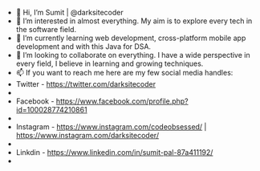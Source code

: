 - 👋 Hi, I’m Sumit | @darksitecoder
- 👀 I’m interested in almost everything. My aim is to explore every tech in the software field.
- 🌱 I’m currently learning web development, cross-platform mobile app development and with this Java for DSA.
- 💞️ I’m looking to collaborate on everything. I have a wide perspective in every field, I believe in learning and growing techniques.
- 📫 If you want to reach me here are my few social media handles:
- Twitter - https://twitter.com/darksitecoder
- 
- Facebook - https://www.facebook.com/profile.php?id=100028774210861
- 
- Instagram - https://www.instagram.com/codeobsessed/     |     https://www.instagram.com/darksitecoder/
- 
- Linkdin - https://www.linkedin.com/in/sumit-pal-87a411192/
- 

<!---
darksitecoder/darksitecoder is a ✨ special ✨ repository because its `README.md` (this file) appears on your GitHub profile.
You can click the Preview link to take a look at your changes.
--->
